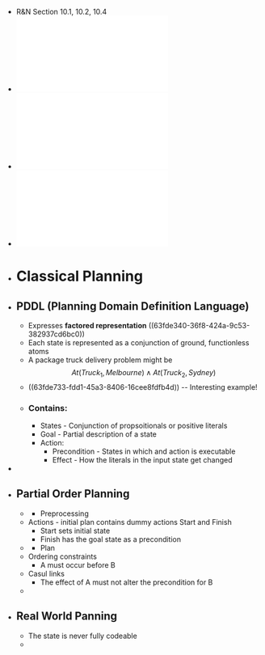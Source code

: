 - R&N Section 10.1, 10.2, 10.4
- ![16.pdf](../assets/16_1677770110983_0.pdf)
- ![Lecture 17.pdf](../assets/17_1677769912147_0.pdf)
- ![18.pdf](../assets/18_1677856495744_0.pdf)
- # Classical Planning
- ## PDDL (Planning Domain Definition Language)
	- Expresses **factored representation** ((63fde340-36f8-424a-9c53-382937cd6bc0))
	- Each state is represented as a conjunction of ground, functionless atoms
	- A package truck delivery problem might be $$At(Truck_1,Melbourne)\land At(Truck_2,Sydney)$$
	- ((63fde733-fdd1-45a3-8406-16cee8fdfb4d)) -- Interesting example!
	- ### Contains:
		- States - Conjunction of propsoitionals or positive literals
		- Goal - Partial description of a state
		- Action:
			- Precondition -  States in which and action is executable
			- Effect - How the literals in the input state get changed
-
- ## Partial Order Planning
	- - Preprocessing
	- Actions - initial plan contains dummy actions Start and Finish
		- Start sets initial state
		- Finish has the goal state as a precondition
	- - Plan
	- Ordering constraints
		- A must occur before B
	- Casul links
		- The effect of A must not alter the precondition for B
	-
- ## Real World Panning
	- The state is never fully codeable
	-